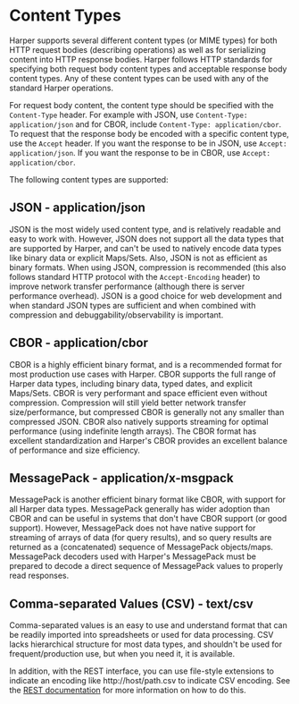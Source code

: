 # Content Types

Harper supports several different content types (or MIME types) for both HTTP request bodies (describing operations) as well as for serializing content into HTTP response bodies. Harper follows HTTP standards for specifying both request body content types and acceptable response body content types. Any of these content types can be used with any of the standard Harper operations.

For request body content, the content type should be specified with the `Content-Type` header. For example with JSON, use `Content-Type: application/json` and for CBOR, include `Content-Type: application/cbor`. To request that the response body be encoded with a specific content type, use the `Accept` header. If you want the response to be in JSON, use `Accept: application/json`. If you want the response to be in CBOR, use `Accept: application/cbor`.

The following content types are supported:

## JSON - application/json

JSON is the most widely used content type, and is relatively readable and easy to work with. However, JSON does not support all the data types that are supported by Harper, and can't be used to natively encode data types like binary data or explicit Maps/Sets. Also, JSON is not as efficient as binary formats. When using JSON, compression is recommended (this also follows standard HTTP protocol with the `Accept-Encoding` header) to improve network transfer performance (although there is server performance overhead). JSON is a good choice for web development and when standard JSON types are sufficient and when combined with compression and debuggability/observability is important.

## CBOR - application/cbor

CBOR is a highly efficient binary format, and is a recommended format for most production use cases with Harper. CBOR supports the full range of Harper data types, including binary data, typed dates, and explicit Maps/Sets. CBOR is very performant and space efficient even without compression. Compression will still yield better network transfer size/performance, but compressed CBOR is generally not any smaller than compressed JSON. CBOR also natively supports streaming for optimal performance (using indefinite length arrays). The CBOR format has excellent standardization and Harper's CBOR provides an excellent balance of performance and size efficiency.

## MessagePack - application/x-msgpack

MessagePack is another efficient binary format like CBOR, with support for all Harper data types. MessagePack generally has wider adoption than CBOR and can be useful in systems that don't have CBOR support (or good support). However, MessagePack does not have native support for streaming of arrays of data (for query results), and so query results are returned as a (concatenated) sequence of MessagePack objects/maps. MessagePack decoders used with Harper's MessagePack must be prepared to decode a direct sequence of MessagePack values to properly read responses.

## Comma-separated Values (CSV) - text/csv

Comma-separated values is an easy to use and understand format that can be readily imported into spreadsheets or used for data processing. CSV lacks hierarchical structure for most data types, and shouldn't be used for frequent/production use, but when you need it, it is available.

In addition, with the REST interface, you can use file-style extensions to indicate an encoding like http://host/path.csv to indicate CSV encoding. See the [REST documentation](../../developers/rest.md) for more information on how to do this.
